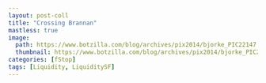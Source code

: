 ```yaml
---
layout: post-coll
title: "Crossing Brannan"
mastless: true
image:
  path: https://www.botzilla.com/blog/archives/pix2014/bjorke_PIC22147.jpg
  thumbnail: https://www.botzilla.com/blog/archives/pix2014/bjorke_PIC22147.jpg
categories: [fStop]
tags: [Liquidity, LiquiditySF]
---
```





